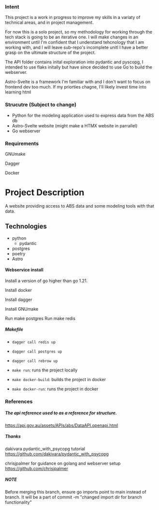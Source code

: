 ### Intent
This project is a work in progress to improve my skills in a variaty of technical areas, and in project management.

For now this is a solo project, so my methodology for working through the tech stack is going to be an iterative one. I will make changes in an environment until I'm confident that I understand tehcnology that I am working with, and I will leave sub-repo's incomplete unitl I have a better grasp on the ultimate structure of the project.

The API folder contains inital exploration into pydantic and pyscopg, I intended to use flaks initally but have since decided to use Go to build the webserver.

Astro-Svelte is a framework I'm familiar with and I don't want to focus on frontend dev too much. If my priorties chagne, I'll likely invest time into learning html

### Strucutre (Subject to change)

 - Python for the modeling application used to express data from the ABS db
 - Astro-Svelte website (might make a HTMX website in parrallel)
 - Go webserver



### Requirements
GNUmake

Dagger

Docker


# Project Description
A website providing access to ABS data and some modeling tools with that data.

## Technologies
- python
    - pydantic
- postgres
- poetry
- Astro

#### Webservice install

Install a version of go higher than go 1.21.

Install docker

Install dagger

Install GNUmake

Run make postgres
Run make redis

##### Makefile

- `dagger call redis up`
- `dagger call postgres up`
- `dagger call rebrow up`

- `make run`: runs the project locally
- `make docker-build`: builds the project in docker
- `make docker-run`: runs the project in docker


### References

##### The api reference used to as a reference for structure.
https://api.gov.au/assets/APIs/abs/DataAPI.openapi.html


##### Thanks
dakivara pydantic_with_psycopg tutorial
https://github.com/dakivara/pydantic_with_psycopg

chrisjpalmer for guidance on golang and webserver setup
https://github.com/chrisjpalmer



##### NOTE
Before merging this branch, ensure go imports point to main instead of branch.
It will be a part of commit -m "changed import dir for branch functionality"
